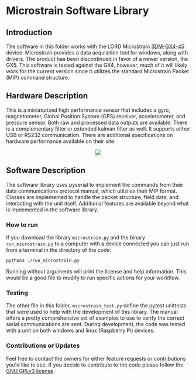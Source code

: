 # Microstrain Software Library

## Introduction

The software in this folder works with the LORD Microstrain [3DM-GX4-45](https://www.microstrain.com/inertial/3dm-gx4-45)
device. Microstrain provides a data acquisition tool for windows, along with drivers. The product has been discontinued in
favor of a newer version, the GX5. This software is tested against the GX4, however, much of it will likely work for the
current version since it utilizes the standard Microstrain Packet (MIP) command structure.

## Hardware Description

This is a miniaturized high performance sensor that includes a gyro, magnetometer, Global Position System (GPS) receiver,
accelerometer, and pressure sensor. Both raw and processed data outputs are available. There is a complementary filter or
extended kalman filter as well. It supports either USB or RS232 communication. There are additional specifications on hardware
performance available on their site.

<p align="center">
  <img src="https://www.microstrain.com/sites/default/files/styles/larger__550x550_/public/gx4-45_0.jpg?itok=-DNyOySM)" />
</p>

## Software Description

The software library uses pyserial to implement the commands from their data communications protocol manual, which utilziles their
MIP format. Classes are implemented to handle the packet structure, field data, and interacting with the unit
itself. Additional features are available beyond what is implemented in the software library.

### How to run

If you download the library `microstrain.py` and the binary `run_microstrain.py` to a computer with a device connected you can just run from
a terminal in the directory of the code:

```
python3 ./run_microstrain.py
```

Running without arguments will print the license and help information. This would be a good file to modify to run specific actions for your
workflow.

### Testing

The other file in this folder, `microstrain_test.py` define the pytest unittests that were used to help with the development of this library.
The manual offers a pretty comprehensive set of examples to use to verify the correct serial communications are sent. During development, the
code was tested with a unit on both windows and linux (Raspberry Pi) devices.

### Contributions or Updates

Feel free to contact the owners for either feature requests or contributions you'd like to see. If you decide to contribute to the code please
follow the [GNU GPLv3 license](https://github.com/Utilis-Machina/software/blob/main/LICENSE).
